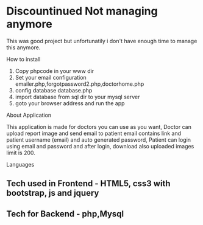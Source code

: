 # Discountinued Not managing anymore
This was good project but unfortunatily i don't have enough time to manage this anymore.


How to install

1. Copy phpcode in your www dir
2. Set your email configuration  emailer.php,forgotpassword2.php,doctorhome.php
3. config database database.php
4. import database from sql dir to your mysql server
5. goto your browser address and run the app

About Application

This application is made for doctors you can use as you want,
Doctor can upload report image and send email to patient email contains
link and patient username (email) and auto generated password,
Patient can login using email and password and after login, download also
uploaded images limit is 200.

Languages

Tech used in Frontend -
HTML5, css3 with bootstrap, js and jquery
------------
Tech for Backend -
php,Mysql
------------
